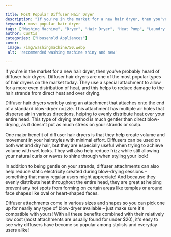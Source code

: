 ```yaml
---

title: Most Popular Diffuser Hair Dryer
description: "If you're in the market for a new hair dryer, then you've probably heard of diffuser hair dryers. Diffuser hair dryers are one of ...get more detail"
keywords: most popular hair dryer
tags: ["Washing Machine", "Dryer", "Hair Dryer", "Heat Pump", "Laundry Appliances", "Appliance Consumption", "Appliance Guide"]
author: Curtis
categories: ["Household Appliances"]
cover: 
 image: /img/washingmachine/50.webp
 alt: 'recommended washing machine shiny and new'

---
```


If you're in the market for a new hair dryer, then you've probably heard of diffuser hair dryers. Diffuser hair dryers are one of the most popular types of hair dryers on the market today. They use a special attachment to allow for a more even distribution of heat, and this helps to reduce damage to the hair strands from direct heat and over drying. 

Diffuser hair dryers work by using an attachment that attaches onto the end of a standard blow-dryer nozzle. This attachment has multiple air holes that disperse air in various directions, helping to evenly distribute heat over your entire head. This type of drying method is much gentler than direct blow-drying, as it doesn't put as much stress on your strands or scalp. 

One major benefit of diffuser hair dryers is that they help create volume and movement in your hairstyles with minimal effort. Diffusers can be used on both wet and dry hair, but they are especially useful when trying to achieve volume with wet locks. They will also help reduce frizz while still allowing your natural curls or waves to shine through when styling your look! 

In addition to being gentle on your strands, diffuser attachments can also help reduce static electricity created during blow-drying sessions – something that many regular users might appreciate! And because they evenly distribute heat throughout the entire head, they are great at helping prevent any hot spots from forming on certain areas like temples or around face shapes like oval or heart-shaped faces. 

Diffuser attachments come in various sizes and shapes so you can pick one up for nearly any type of blow-dryer available – just make sure it's compatible with yours! With all these benefits combined with their relatively low cost (most attachments are usually found for under $20), it's easy to see why diffusers have become so popular among stylists and everyday users alike!
